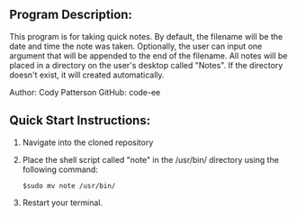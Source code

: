 
Program Description:
--------------------------------------------------------------------
This program is for taking quick notes. By default, the filename
will be the date and time the note was taken. Optionally, the user
can input one argument that will be appended to the end of the
filename. All notes will be placed in a directory on the user's
desktop called "Notes". If the directory doesn't exist, it will
created automatically.

Author: Cody Patterson   GitHub: code-ee

Quick Start Instructions:
--------------------------------------------------------------------
1. Navigate into the cloned repository

2. Place the shell script called "note" in the /usr/bin/ directory
   using the following command:

       $sudo mv note /usr/bin/

3. Restart your terminal.
